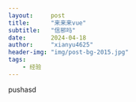 ```yaml
---
layout:     post
title:      "来来来vue"
subtitle:   "信邪吗"
date:       2024-04-18
author:     "xianyu4625"
header-img: "img/post-bg-2015.jpg"
tags:
    - 经验
---
```


pushasd